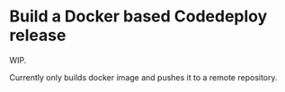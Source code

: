 Build a Docker based Codedeploy release
=======================================

WIP.

Currently only builds docker image and pushes it to a remote repository.
